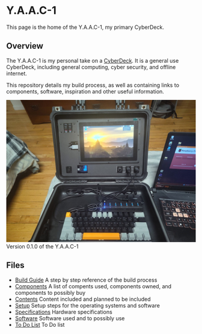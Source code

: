 <!-- ======================================== yaac1index.md Start ======================================== -->


<!-- ------------------------------ Intro Start ------------------------------ -->

# Y.A.A.C-1

This page is the home of the Y.A.A.C-1, my primary CyberDeck.

<!-- ------------------------------ Intro End ------------------------------ -->


<!-- ------------------------------ Overview Start ------------------------------ -->

## Overview

The Y.A.A.C-1 is my personal take on a [CyberDeck](https://www.reddit.com/r/CyberDeck/).  It is a general use CyberDeck, including general computing, cyber security, and offline internet.

This repository details my build process, as well as containing links to components, software, inspiration and other useful information.

![CyberDeck v0.1.0](../../images/cyberdeck/cyberdeck-3-v0-1-0.jpg)
Version 0.1.0 of the Y.A.A.C-1

<!-- ------------------------------ Overview End ------------------------------ -->


<!-- ------------------------------ Files Start ------------------------------ -->

## Files

* [Build Guide](doc/yaac1/yaac1build.md) A step by step reference of the build process
* [Components](doc/yaac1/yaac1components.md) A list of compents used, components owned, and components to possibly buy
* [Contents](doc/yaac1/yaac1content,md) Content included and planned to be included
* [Setup](doc/yaac1/yaac1setup.md) Setup steps for the operating systems and software
* [Specifications](doc/specs.md) Hardware specifications
* [Software](doc/yaac1/yaac1software.md) Software used and to possibly use
* [To Do List](doc/yaac1/yaac1todo.md) To Do list

<!-- ------------------------------ Files End ------------------------------ -->


<!-- ------------------------------ Outro Start ------------------------------ -->

<!-- ------------------------------ Outro End ------------------------------ -->



<!-- ======================================== yaac1index.md End ======================================== -->
